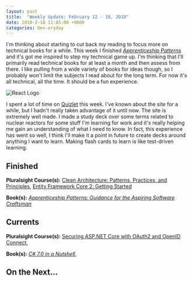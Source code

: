 ```yaml
---
layout: post
title:  "Weekly Update: February 12 - 18, 2018"
date: 2018-2-18 11:05:00 +0000
categories: Dev-eryday
---
```


I'm thinking about starting to cut back my reading to focus more on technical books for a while. This week I finished *[Apprenticeship Patterns][ap]* and it's got me inspired to step my technical game up. I'm thinking that I'll primarily read technical books for at least a month and then assess from there. I like pulling from a wide variety of books for ideas though, so I probably won't limit the subjects I read about for the long term. For now it's all technical, all the time. It should be a fun experience.

![React Logo](https://farm5.staticflickr.com/4755/28414757859_8018e24a12.jpg)

I spent a lot of time on [Quizlet][ql] this week. I've known about the site for a while, but I hadn't really taken advantage of it until now. The site is extremely well made. I made a study deck over some terms related to nuclear reactors for some stuff I'm learning for work and it's really helping me gain an understanding of what I need to know. In fact, this experience has went so well, I think I'll make it a point in future to create decks around anything I want to learn. Making flash cards to learn is like test-driven learning.

Finished
--------

**Pluralsight Course(s):** [Clean Architecture: Patterns, Practices, and Principles][ca], [Entity Framework Core 2: Getting Started][efc]

**Book(s):** *[Apprenticeship Patterns: Guidance for the Aspiring Software Craftsman][ap]*

Currents
--------
**Pluralsight Course(s):**  [Securing ASP.NET Core with OAuth2 and OpenID Connect][secure], 

**Book(s):** *[C# 7.0 in a Nutshell][nut]*, 

On the Next...
--------



[fun]: https://app.pluralsight.com/library/courses/making-functional-csharp/table-of-contents
[rul]: https://www.amazon.com/12-Rules-Life-Antidote-Chaos-ebook/dp/B01FPGY5T0/
[red]: https://app.pluralsight.com/library/courses/redux-fundamentals/table-of-contents
[core]: https://app.pluralsight.com/library/courses/aspdotnetcore-implementing-securing-api/table-of-contents
[secure]: https://app.pluralsight.com/library/courses/asp-dotnet-core-oauth2-openid-connect-securing/table-of-contents
[core2]: https://app.pluralsight.com/library/courses/asp-dot-net-core-oauth/table-of-contents
[nut]: https://www.amazon.com/C-7-0-Nutshell-Definitive-Reference/dp/1491987650
[wu]: https://www.amazon.com/Waking-Up-Spirituality-Without-Religion-ebook/dp/B00GEEB9YC/
[li]: https://stevewedig.com/2014/02/03/software-developers-reading-list/
[ps]: https://www.amazon.com/Perennial-Seller-Making-Marketing-Lasts-ebook/dp/B01N8SL7FH
[gv]: https://www.youtube.com/watch?v=7kVeCqQCxlk
[cgl]: https://developer.mozilla.org/en-US/docs/Web/CSS/CSS_Grid_Layout
[pbp]: https://app.pluralsight.com/library/courses/play-by-play-packaging-deploying-real-world-asp-dont-net-core-app/table-of-contents
[ca]: https://app.pluralsight.com/library/courses/clean-architecture-patterns-practices-principles/table-of-contents
[ap]: https://www.amazon.com/Apprenticeship-Patterns-Guidance-Aspiring-Craftsman/dp/0596518382/
[ql]: https://quizlet.com/
[efc]: https://app.pluralsight.com/library/courses/entity-framework-core-2-getting-started/table-of-contents